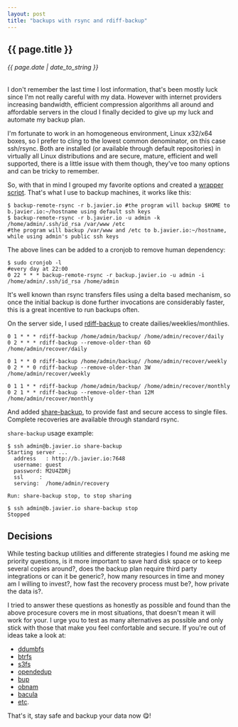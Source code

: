 ```yaml
---
layout: post
title: "backups with rsync and rdiff-backup"
---
```


## {{ page.title }}

###### {{ page.date | date_to_string }}

I don't remember the last time I lost information, that's been mostly luck since I'm not really careful with my data. However with internet providers increasing bandwidth, efficient compression algorithms all around and affordable servers in the cloud I finally decided to give up my luck and automate my backup plan.

I'm fortunate to work in an homogeneous environment, Linux x32/x64 boxes, so I prefer to cling to the lowest common denominator, on this case ssh/rsync. Both are installed (or available through default repositories) in virtually all Linux distributions and are secure, mature, efficient and well supported, there is a little issue with them though, they've too many options and can be tricky to remember.

So, with that in mind I grouped my favorite options and created a [wrapper script](https://github.com/chilicuil/learn/blob/master/sh/tools/backup-remote-rsync). That's what I use to backup machines, it works like this:

    $ backup-remote-rsync -r b.javier.io #the program will backup $HOME to b.javier.io:~/hostname using default ssh keys
    $ backup-remote-rsync -r b.javier.io -u admin -k /home/admin/.ssh/id_rsa /var/www /etc
    #the program will backup /var/www and /etc to b.javier.io:~/hostname, while using admin's public ssh keys

The above lines can be added to a cronjob to remove human dependency:

    $ sudo cronjob -l
    #every day at 22:00
    0 22 * * * backup-remote-rsync -r backup.javier.io -u admin -i /home/admin/.ssh/id_rsa /home/admin

It's well known than rsync transfers files using a delta based mechanism, so once the initial backup is done further invocations are considerably faster, this is a great incentive to run backups often.

On the server side, I used [rdiff-backup](http://www.nongnu.org/rdiff-backup/examples.html) to create dailies/weeklies/monthlies.

    0 1 * * * rdiff-backup /home/admin/backup/ /home/admin/recover/daily
    0 2 * * * rdiff-backup --remove-older-than 6D /home/admin/recover/daily

    0 1 * * 0 rdiff-backup /home/admin/backup/ /home/admin/recover/weekly
    0 2 * * 0 rdiff-backup --remove-older-than 3W /home/admin/recover/weekly

    0 1 1 * * rdiff-backup /home/admin/backup/ /home/admin/recover/monthly
    0 2 1 * * rdiff-backup --remove-older-than 12M /home/admin/recover/monthly

And added [share-backup](https://github.com/chilicuil/learn/blob/master/sh/tools/share-backup), to provide fast and secure access to single files. Complete recoveries are available through standard rsync.

`share-backup` usage example:

    $ ssh admin@b.javier.io share-backup
    Starting server ...
      address   : http://b.javier.io:7648
      username: guest
      password: M2U4ZDRj
      ssl     :
      serving:  /home/admin/recovery

    Run: share-backup stop, to stop sharing
    
    $ ssh admin@b.javier.io share-backup stop
    Stopped

## Decisions

While testing backup utilities and differente strategies I found me asking me priority questions, is it more important to save hard disk space or to keep several copies around?, does the backup plan require third party integrations or can it be generic?, how many resources in time and money am I willing to invest?, how fast the recovery process must be?, how private the data is?.

I tried to answer these questions as honestly as possible and found than the above procesure covers me in most situations, that doesn't mean it will work for your. I urge you to test as many alternatives as possible and only stick with those that make you feel confortable and secure. If you're out of ideas take a look at:

- [ddumbfs](http://www.magiksys.net/ddumbfs/)
- [btrfs](https://btrfs.wiki.kernel.org/index.php/Main_Page)
- [s3fs](https://github.com/s3fs-fuse/s3fs-fuse)
- [opendedup](http://opendedup.org/)
- [bup](https://github.com/bup/bup)
- [obnam](http://obnam.org/)
- [bacula](http://bacula.org/)
- [etc](https://en.wikipedia.org/wiki/List_of_backup_software).

That's it, stay safe and backup your data now &#128523;!
